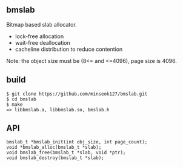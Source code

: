 ## bmslab
Bitmap based slab allocator.
- lock-free allocation
- wait-free deallocation
- cacheline distribution to reduce contention

Note: the object size must be (8<= and <=4096), page size is 4096.

## build
```
$ git clone https://github.com/minseok127/bmslab.git
$ cd bmslab
$ make
=> libbmslab.a, libbmslab.so, bmslab.h
```

## API
```
bmslab_t *bmslab_init(int obj_size, int page_count);
void *bmslab_alloc(bmslab_t *slab);
void bmslab_free(bmslab_t *slab, void *ptr);
void bmslab_destroy(bmslab_t *slab);
```
